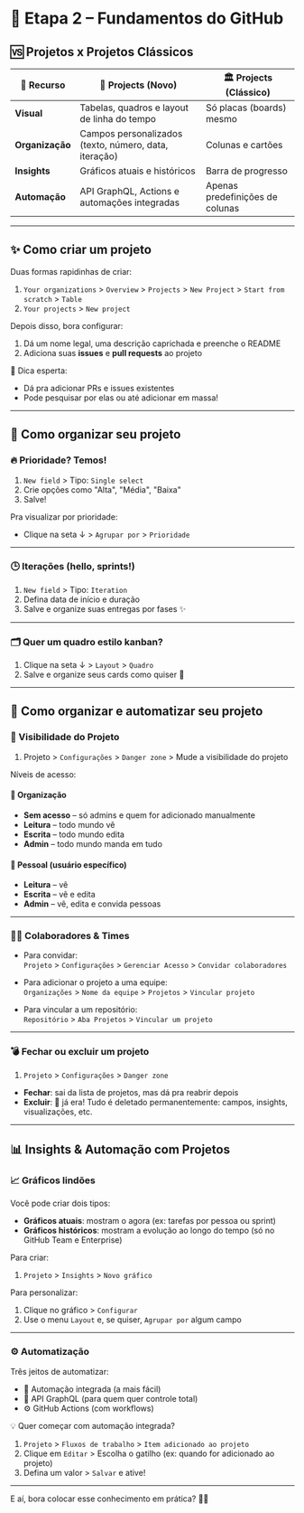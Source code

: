 # 🚀 Etapa 2 – Fundamentos do GitHub

## 🆚 Projetos x Projetos Clássicos

| 🔧 Recurso         | 🚀 Projects (Novo)                                    | 🏛️ Projects (Clássico)                               |
|--------------------|--------------------------------------------------------|-------------------------------------------------------|
| **Visual**         | Tabelas, quadros e layout de linha do tempo            | Só placas (boards) mesmo                             |
| **Organização**    | Campos personalizados (texto, número, data, iteração)  | Colunas e cartões                                     |
| **Insights**       | Gráficos atuais e históricos                           | Barra de progresso                                    |
| **Automação**      | API GraphQL, Actions e automações integradas          | Apenas predefinições de colunas                      |

---

## ✨ Como criar um projeto

Duas formas rapidinhas de criar:

1. `Your organizations` > `Overview` > `Projects` > `New Project` > `Start from scratch` > `Table`
2. `Your projects` > `New project`

Depois disso, bora configurar:

1. Dá um nome legal, uma descrição caprichada e preenche o README
2. Adiciona suas **issues** e **pull requests** ao projeto

👀 Dica esperta:
- Dá pra adicionar PRs e issues existentes
- Pode pesquisar por elas ou até adicionar em massa!

---

## 🧩 Como organizar seu projeto

### 🔥 Prioridade? Temos!

1. `New field` > Tipo: `Single select`
2. Crie opções como "Alta", "Média", "Baixa"
3. Salve!

Pra visualizar por prioridade:
- Clique na seta ↓ > `Agrupar por` > `Prioridade`

---

### 🕒 Iterações (hello, sprints!)

1. `New field` > Tipo: `Iteration`
2. Defina data de início e duração
3. Salve e organize suas entregas por fases ✨

---

### 🗂️ Quer um quadro estilo kanban?

1. Clique na seta ↓ > `Layout` > `Quadro`
2. Salve e organize seus cards como quiser 🎯

---

## 🔐 Como organizar e automatizar seu projeto

### 🔎 Visibilidade do Projeto

1. Projeto > `Configurações` > `Danger zone` > Mude a visibilidade do projeto

Níveis de acesso:

#### 🔸 Organização

- **Sem acesso** – só admins e quem for adicionado manualmente
- **Leitura** – todo mundo vê
- **Escrita** – todo mundo edita
- **Admin** – todo mundo manda em tudo

#### 🔹 Pessoal (usuário específico)

- **Leitura** – vê
- **Escrita** – vê e edita
- **Admin** – vê, edita e convida pessoas

---

### 🙋‍♀️ Colaboradores & Times

- Para convidar:  
  `Projeto` > `Configurações` > `Gerenciar Acesso` > `Convidar colaboradores`

- Para adicionar o projeto a uma equipe:  
  `Organizações` > `Nome da equipe` > `Projetos` > `Vincular projeto`

- Para vincular a um repositório:  
  `Repositório` > `Aba Projetos` > `Vincular um projeto`

---

### 💣 Fechar ou excluir um projeto

1. `Projeto` > `Configurações` > `Danger zone`

- **Fechar**: sai da lista de projetos, mas dá pra reabrir depois
- **Excluir**: 🧨 já era! Tudo é deletado permanentemente: campos, insights, visualizações, etc.

---

## 📊 Insights & Automação com Projetos

### 📈 Gráficos lindões

Você pode criar dois tipos:

- **Gráficos atuais**: mostram o agora (ex: tarefas por pessoa ou sprint)
- **Gráficos históricos**: mostram a evolução ao longo do tempo (só no GitHub Team e Enterprise)

Para criar:

1. `Projeto` > `Insights` > `Novo gráfico`

Para personalizar:

1. Clique no gráfico > `Configurar`
2. Use o menu `Layout` e, se quiser, `Agrupar por` algum campo

---

### ⚙️ Automatização

Três jeitos de automatizar:

- 🤖 Automação integrada (a mais fácil)
- 🧬 API GraphQL (para quem quer controle total)
- ⚙️ GitHub Actions (com workflows)

💡 Quer começar com automação integrada?

1. `Projeto` > `Fluxos de trabalho` > `Item adicionado ao projeto`
2. Clique em `Editar` > Escolha o gatilho (ex: quando for adicionado ao projeto)
3. Defina um valor > `Salvar` e ative!

---

E aí, bora colocar esse conhecimento em prática? 💪🚀